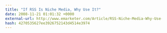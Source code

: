 ```yaml
---
title: "If RSS Is Niche Media, Why Use It?"
date: 2008-11-21 01:01:32 +0000
external-url: http://www.emarketer.com/Article/RSS-Niche-Media-Why-Use-It/1006732
hash: 4270535627ee3926752143d4514e3974
---
```



